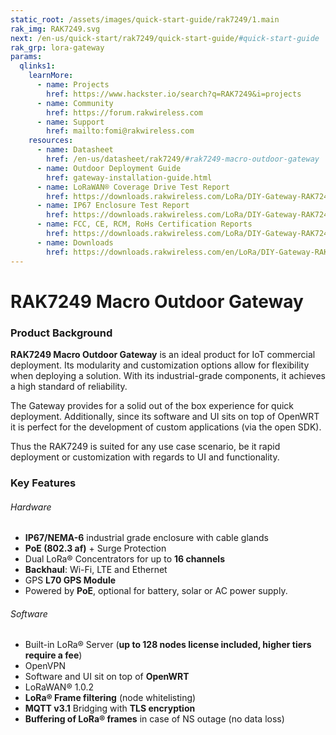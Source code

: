 ```yaml
---
static_root: /assets/images/quick-start-guide/rak7249/1.main
rak_img: RAK7249.svg
next: /en-us/quick-start/rak7249/quick-start-guide/#quick-start-guide
rak_grp: lora-gateway
params:
  qlinks1:
    learnMore:
      - name: Projects
        href: https://www.hackster.io/search?q=RAK7249&i=projects
      - name: Community
        href: https://forum.rakwireless.com
      - name: Support
        href: mailto:fomi@rakwireless.com
    resources:
      - name: Datasheet
        href: /en-us/datasheet/rak7249/#rak7249-macro-outdoor-gateway
      - name: Outdoor Deployment Guide
        href: gateway-installation-guide.html
      - name: LoRaWAN® Coverage Drive Test Report
        href: https://downloads.rakwireless.com/LoRa/DIY-Gateway-RAK7249/Application-Notes/RAKwireless_LoRAWAN_Coverage_Drive_Test_Report.pdf
      - name: IP67 Enclosure Test Report
        href: https://downloads.rakwireless.com/LoRa/DIY-Gateway-RAK7249/Certification-Report/RAK7249_Enclosure_IP67_Test_Report.pdf
      - name: FCC, CE, RCM, RoHs Certification Reports
        href: https://downloads.rakwireless.com/LoRa/DIY-Gateway-RAK7249/Certification-Report/
      - name: Downloads
        href: https://downloads.rakwireless.com/en/LoRa/DIY-Gateway-RAK7249/
---
```


# RAK7249 Macro Outdoor Gateway

<rk-img
  :src="`${$frontmatter.static_root}/rak7249_overview.jpg`"
  width="70%"
  figure-number="1"
  caption="RAK7249 Macro Outdoor Gateway with Support Plate Attached"
/>

### Product Background

**RAK7249 Macro Outdoor Gateway** is an ideal product for IoT commercial deployment. Its modularity and customization options allow for flexibility when deploying a solution. With its industrial-grade components, it achieves a high standard of reliability.
 
The Gateway provides for a solid out of the box experience for quick deployment. Additionally, since its software and UI sits on top of OpenWRT it is perfect for the development of custom applications (via the open SDK).

Thus the RAK7249 is suited for any use case scenario, be it rapid deployment or customization with regards to UI and functionality.

<rk-btn
  src="quick-start-guide/#quick-start-guide"
  label="Setup your RAK7249 Macro Outdoor Gateway"
/>

<rk-quick-links :params="$page.frontmatter.params.qlinks1" />

### Key Features

###### Hardware

- **IP67/NEMA-6** industrial grade enclosure with cable glands
- **PoE (802.3 af)** + Surge Protection
- Dual LoRa® Concentrators for up to **16 channels**
- **Backhaul**: Wi-Fi, LTE and Ethernet
- GPS **L70 GPS Module**
- Powered by **PoE**, optional for battery, solar or AC power supply.

###### Software

- Built-in LoRa® Server (**up to 128 nodes license included, higher tiers require a fee**)
- OpenVPN
- Software and UI sit on top of **OpenWRT**
- LoRaWAN® 1.0.2
- **LoRa® Frame filtering** (node whitelisting)
- **MQTT v3.1** Bridging with **TLS encryption**
- **Buffering of LoRa® frames** in case of NS outage (no data loss)
